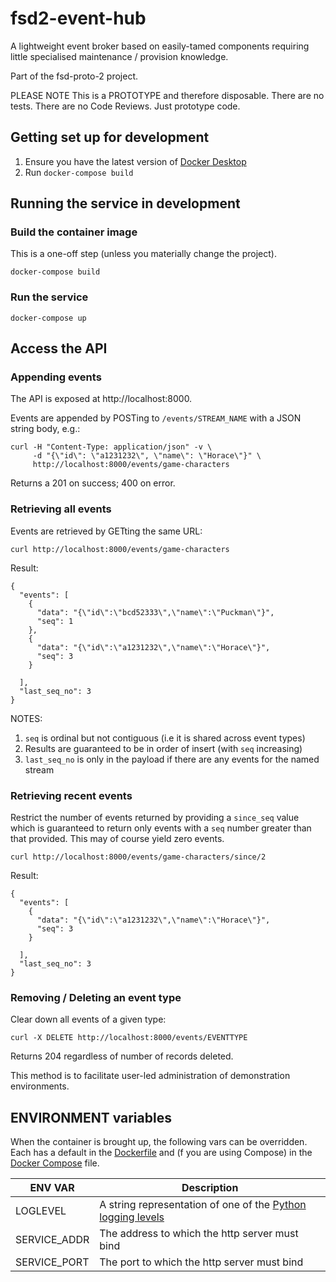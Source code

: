 # fsd2-event-hub

A lightweight event broker based on easily-tamed components requiring little specialised
maintenance / provision knowledge.

Part of the fsd-proto-2 project.

PLEASE NOTE This is a PROTOTYPE and therefore disposable. There are no tests. There are no
Code Reviews. Just prototype code.

## Getting set up for development

1. Ensure you have the latest version of [Docker Desktop](https://www.docker.com/products/docker-desktop)
2. Run `docker-compose build`

## Running the service in development

### Build the container image

This is a one-off step (unless you materially change the project).

```shell script
docker-compose build
```

### Run the service

```shell script
docker-compose up
```

## Access the API

### Appending events

The API is exposed at http://localhost:8000.

Events are appended by POSTing to `/events/STREAM_NAME` with a JSON string body, e.g.:

```shell script
curl -H "Content-Type: application/json" -v \
     -d "{\"id\": \"a1231232\", \"name\": \"Horace\"}" \
     http://localhost:8000/events/game-characters
```

Returns a 201 on success; 400 on error.

### Retrieving all events

Events are retrieved by GETting the same URL:

```shell script
curl http://localhost:8000/events/game-characters
```

Result:
```
{
  "events": [
    {
      "data": "{\"id\":\"bcd52333\",\"name\":\"Puckman\"}",
      "seq": 1
    },
    {
      "data": "{\"id\":\"a1231232\",\"name\":\"Horace\"}",
      "seq": 3
    }

  ],
  "last_seq_no": 3
}
```

NOTES:
1. `seq` is ordinal but not contiguous (i.e it is shared across event types)
2. Results are guaranteed to be in order of insert (with `seq` increasing)
3. `last_seq_no` is only in the payload if there are any events for the named stream

### Retrieving recent events

Restrict the number of events returned by providing a `since_seq` value which is guaranteed to return only events
with a `seq` number greater than that provided. This may of course yield zero events.

```shell script
curl http://localhost:8000/events/game-characters/since/2
```

Result:
```
{
  "events": [
    {
      "data": "{\"id\":\"a1231232\",\"name\":\"Horace\"}",
      "seq": 3
    }

  ],
  "last_seq_no": 3
}
```

### Removing / Deleting an event type

Clear down all events of a given type:

```shell script
curl -X DELETE http://localhost:8000/events/EVENTTYPE
```

Returns 204 regardless of number of records deleted.

This method is to facilitate user-led administration of demonstration environments.


## ENVIRONMENT variables

When the container is brought up, the following vars can be overridden. Each has a default in the [Dockerfile](./Dockerfile)
and (f you are using Compose) in the [Docker Compose](./docker-compose.yml) file.

| ENV VAR | Description |
| ------- | ----------- |
| LOGLEVEL | A string representation of one of the [Python logging levels](https://docs.python.org/3/library/logging.html#levels) |
| SERVICE_ADDR | The address to which the http server must bind |
| SERVICE_PORT | The port to which the http server must bind |
